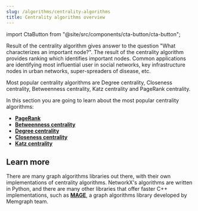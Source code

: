 ```yaml
---
slug: /algorithms/centrality-algorithms
title: Centrality algorithms overview
---
```


import CtaButton from "@site/src/components/cta-button/cta-button";

Result of the centrality algorithm gives answer to the question "What characterizes an important node?". The result of the centrality algorithm provides ranking which identifies important nodes. Common applications are identifying most influential user in social networks, key infrastructure nodes in urban networks, super-spreaders of disease, etc.

Most popular centrality algorithms are Degree centrality, Closeness centrality,  Betweenness centrality, Katz centrality and PageRank centrality.

In this section you are going to learn about the most popular centrality algorithms:

- [**PageRank**](/algorithms/centrality-algorithms/pagerank)
- [**Betweenness centrality**](/algorithms/centrality-algorithms/betweenness-centrality)
- [**Degree centrality**](/algorithms/centrality-algorithms/degree-centrality)
- [**Closeness centrality**](/algorithms/centrality-algorithms/closeness-centrality)
- [**Katz centrality**](/algorithms/centrality-algorithms/katz-centrality)

## Learn more

There are many graph algorithms libraries out there, with their own implementations of centrality algorithms. NetworkX's algorithms are written in Python, and there are many other libraries that offer faster C++ implementations, such as [**MAGE**](https://github.com/memgraph/mage), a graph algorithms library developed by Memgraph team.

<CtaButton title="Memgraph for NetworkX developers" url="https://memgraph.com/memgraph-for-networkx?utm_source=networkx-guide&utm_medium=referral&utm_campaign=networkx_ppp&utm_term=centralityalgorithms%2Boverview&utm_content=ctabutton"></CtaButton>
